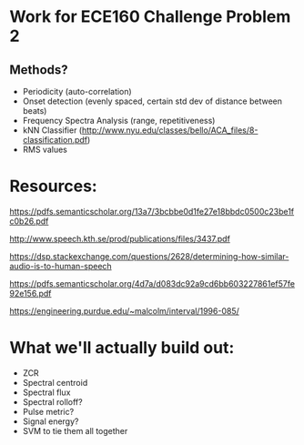 # Work for ECE160 Challenge Problem 2

## Methods?
- Periodicity (auto-correlation)
- Onset detection (evenly spaced, certain std dev of distance between beats)
- Frequency Spectra Analysis (range, repetitiveness)
- kNN Classifier (http://www.nyu.edu/classes/bello/ACA_files/8-classification.pdf)
- RMS values

# Resources:

https://pdfs.semanticscholar.org/13a7/3bcbbe0d1fe27e18bbdc0500c23be1fc0b26.pdf

http://www.speech.kth.se/prod/publications/files/3437.pdf

https://dsp.stackexchange.com/questions/2628/determining-how-similar-audio-is-to-human-speech

https://pdfs.semanticscholar.org/4d7a/d083dc92a9cd6bb603227861ef57fe92e156.pdf

https://engineering.purdue.edu/~malcolm/interval/1996-085/ 


# What we'll actually build out:
- ZCR
- Spectral centroid
- Spectral flux
- Spectral rolloff?
- Pulse metric?
- Signal energy?
- SVM to tie them all together

